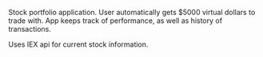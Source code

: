 Stock portfolio application. User automatically gets $5000 virtual dollars to trade with. App keeps track of performance, as well as history of transactions.

Uses IEX api for current stock information.
